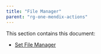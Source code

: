```yaml
---
title: "File Manager"
parent: "rg-one-mendix-actions"
---
```


This section contains this document:

* [Set File Manager](rg-one-set-file-manager)
